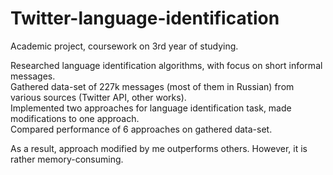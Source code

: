 # Twitter-language-identification

Academic project, coursework on 3rd year of studying.  

Researched language identification algorithms, with focus on short informal messages.   
Gathered data-set of 227k messages (most of them in Russian) from various sources (Twitter API, other works).  
Implemented two approaches for language identification task, made modifications to one approach.  
Compared performance of 6 approaches on gathered data-set.  

As a result, approach modified by me outperforms others. However, it is rather memory-consuming.  
